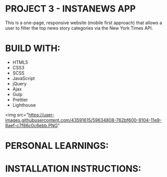# PROJECT 3 - INSTANEWS APP

This is a one-page, responsive website (mobile first approach) that allows a user to filter the top news story categories via the New York Times API.

# BUILD WITH:

- HTML5
- CSS3
- SCSS
- JavaScript
- jQuery
- Ajax
- Gulp
- Prettier
- Lighthouse

<img src="https://user-images.githubusercontent.com/43591615/59634808-762bf600-9104-11e9-8aef-c7f86c0c6ebb.PNG"

# PERSONAL LEARNINGS:

# INSTALLATION INSTRUCTIONS:
